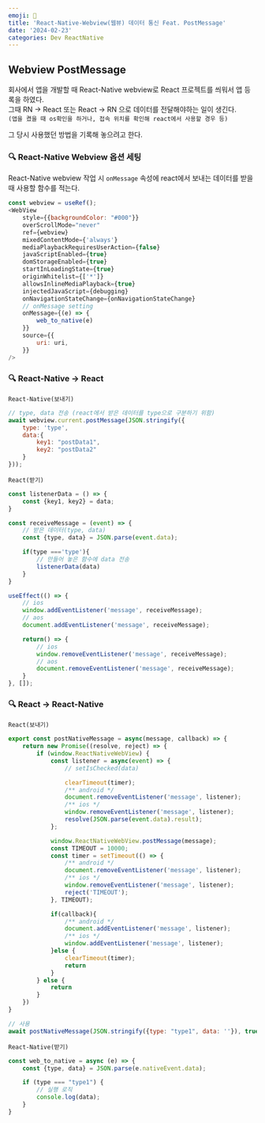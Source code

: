 ```yaml
---
emoji: 📮
title: 'React-Native-Webview(웹뷰) 데이터 통신 Feat. PostMessage'
date: '2024-02-23'
categories: Dev ReactNative
---
```


## Webview PostMessage

회사에서 앱을 개발할 때 React-Native webview로 React 프로젝트를 씌워서 앱 등록을 하였다.  
그때 RN -> React 또는 React -> RN 으로 데이터를 전달해야하는 일이 생긴다.  
`(앱을 켰을 때 os확인을 하거나, 접속 위치를 확인해 react에서 사용할 경우 등)`  
  
  
그 당시 사용했던 방법을 기록해 놓으려고 한다.  
  

### 🔍 React-Native Webview 옵션 세팅

React-Native webview 작업 시 `onMessage` 속성에 react에서 보내는 데이터를 받을 때 사용할 함수를 적는다.

```js
const webview = useRef();
<WebView
    style={{backgroundColor: "#000"}}
    overScrollMode="never"
    ref={webview}
    mixedContentMode={'always'}
    mediaPlaybackRequiresUserAction={false}
    javaScriptEnabled={true}
    domStorageEnabled={true}
    startInLoadingState={true}
    originWhitelist={['*']}
    allowsInlineMediaPlayback={true}
    injectedJavaScript={debugging}
    onNavigationStateChange={onNavigationStateChange}
    // onMessage setting
    onMessage={(e) => {
        web_to_native(e)
    }}
    source={{
        uri: uri,
    }}
/>
```

### 🔍 React-Native -> React

`React-Native(보내기)`

```js
// type, data 전송 (react에서 받은 데이터를 type으로 구분하기 위함)
await webview.current.postMessage(JSON.stringify({
    type: 'type',
    data:{
        key1: "postData1",
        key2: "postData2"
    }
}));
```

`React(받기)`

```js
const listenerData = () => {
    const {key1, key2} = data;
}

const receiveMessage = (event) => {
    // 받은 데이터(type, data)
    const {type, data} = JSON.parse(event.data);

    if(type ==='type'){
        // 만들어 놓은 함수에 data 전송
        listenerData(data)
    }
}

useEffect(() => {
    // ios
    window.addEventListener('message', receiveMessage);
    // aos
    document.addEventListener('message', receiveMessage);

    return() => {
        // ios
        window.removeEventListener('message', receiveMessage);
        // aos
        document.removeEventListener('message', receiveMessage);
    }
}, []);
```

### 🔍 React -> React-Native

`React(보내기)`

```js
export const postNativeMessage = async(message, callback) => {
    return new Promise((resolve, reject) => {
        if (window.ReactNativeWebView) {
            const listener = async(event) => {
                // setIsChecked(data)

                clearTimeout(timer);
                /** android */
                document.removeEventListener('message', listener);
                /** ios */
                window.removeEventListener('message', listener);
                resolve(JSON.parse(event.data).result);
            };

            window.ReactNativeWebView.postMessage(message);
            const TIMEOUT = 10000;
            const timer = setTimeout(() => {
                /** android */
                document.removeEventListener('message', listener);
                /** ios */
                window.removeEventListener('message', listener);
                reject('TIMEOUT');
            }, TIMEOUT);

            if(callback){
                /** android */
                document.addEventListener('message', listener);
                /** ios */
                window.addEventListener('message', listener);
            }else {
                clearTimeout(timer);
                return
            }
        } else {
            return
        }
    })
}

// 사용
await postNativeMessage(JSON.stringify({type: "type1", data: ''}), true);
```

`React-Native(받기)`

```js
const web_to_native = async (e) => {
    const {type, data} = JSON.parse(e.nativeEvent.data);

    if (type === "type1") {
        // 실행 로직
        console.log(data);
    }
}
```

```toc
```